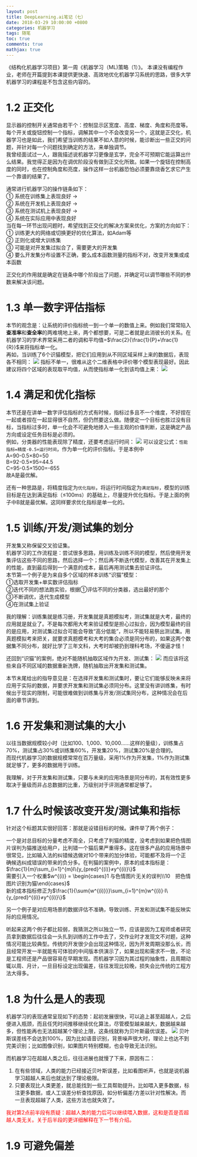 ```yaml
---
layout: post
title: DeepLearning.ai笔记（七）
date: 2018-03-29 10:00:00 +0800
categories: 机器学习
tags: 随笔
toc: true
comments: true
mathjax: true
---
```

《结构化机器学习项目》第一周《机器学习（ML)策略（1）》。
本课没有编程作业，老师在开篇提到本课提供更快速、高效地优化机器学习系统的思路，很多大学机器学习的课程是不包含这些内容的。

<!-- more -->

# 1.2 正交化
显示器的控制开关通常由若干个：控制显示区宽度、高度、梯度、角度和亮度等。每个开关或旋钮控制一个指标，调解其中一个不会改变另一个，这就是正交化，机器学习也是如此，我们希望当训练的结果不如人意的时候，能诊断出一些正交的问题，并针对每一个问题找到确定的方法，来单独调节。  
我曾经面试过一人，跟我描述说机器学习更像是玄学，完全不可预期它能运算出什么结果。我觉得正是因为在调优阶段没有做到正交化所致。如果一个旋钮在控制高度的同时，也在控制角度和亮度，操作这样一台机器恐怕必须要靠烧香乞求它产生一个靠谱的结果了。  

通常进行机器学习的操作链条如下：  
① 系统在训练集上表现良好 →  
② 系统在开发机上表现良好 →  
③ 系统在测试机上表现良好 →  
④ 系统在实际应用中表现良好  
当在每一环节出现问题时，希望找到正交化的解决方案来优化，方案的方向如下：  
① 训练更大的网络或切换更好的优化算法，如Adam等  
② 正则化或增大训练集  
③ 可能是对开发集过拟合了，需要更大的开发集  
④ 要么开发集分布设置不正确，要么成本函数测量的指标不对，改变开发集或成本函数  

正交化的作用就是确定在链条中哪个阶段出了问题，并确定可以调节哪些不同的参数来解决该问题。

# 1.3 单一数字评估指标
本节的观念是：让系统的评价指标统一到一个单一的数值上来。例如我们常常陷入**查准率**和**查全率**的两难境地上来，两个都想要，可是二者就是此消彼长的关系。在机器学习的学术界常采用二者的调和平均值=$\frac{2}{\frac{1}{P}+\frac{1}{R}}$来将指标单一化。  
再如，当训练了6个识猫模型，把它们应用到从不同区域采样上来的数据后，表现各不相同：
![](0331DeepLearningAI08/img01.png)
指标不单一，很难从这个二维表格中评价哪个模型表现最好。因此建议将四个区域的表现取平均值，从而使指标单一化到该均值上来：
![](0331DeepLearningAI08/img02.png)

# 1.4 满足和优化指标
本节还是在讲单一数字评估指标的方式有时候，指标过多且不一个维度，不好捏在一起或者捏在一起显得很不自然，但仍然要这么做。随便定一个目标也胜过没有目标，当指标过多时，单一化会不可避免地掺入一些主观的价值判断，这是确定产品方向或设定任务目标是必须的。  
例如，分类器的性能表现除了精度，还要考虑运行时间：
![](0331DeepLearningAI08/img03.png)
可以设定公式：`性能指标=精度-0.5×运行时间`，作为单一化的评价指标。于是本例中  
A=90-0.5×80=50  
B=92-0.5×95=44.5  
C=95-0.5×1500=-655  
故A是最优解。  

还有一种思路是，将精度指定为`优化指标`，将运行时间指定为`满足指标`，模型的训练目标是在达到满足指标（≤100ms）的基础上，尽量提升优化指标。于是上面的例子中B就是最优解。这同样要求优化指标是单一化的。

# 1.5 训练/开发/测试集的划分
开发集又称保留交叉验证集。  
机器学习的工作流程是：尝试很多思路，用训练及训练不同的模型，然后使用开发集评估这些不同的思路，然后选择一个；然后再不断迭代模型，改善其在开发集上的性能，直到最后得到一个满意的成本，最后再用测试集去验证评估。  
本节第一个例子是为来自多个区域的样本训练“识猫”模型：  
①选取开发集+单实数评估指标  
②迭代不同的想法跑实验，根据①评估不同的分类器，选出最好的那个  
③不断调优，迭代生成模型  
④在测试集上验证  

我的理解：训练集就是练习册，开发集就是真题模拟考，测试集就是大考，最终的应用就是就业了。不是每次都用大考来验证模型是担心过拟合，因为模型最终的目的是应用，对测试集过拟合可能会导致“高分低能”，所以不能轻易祭出测试集。用真题模拟考来把关，就要求真题模考和大考的集合必须是同分布的，如果这两个数据集不同分布，就好比学了三年文科，大考时却被扔到理科考场，不傻逼才怪！  

还回到“识猫”的案例，绝对不能随机抽取区域作为开发、测试集：
![](0331DeepLearningAI08/img04.png)
而应该将这些来自不同区域的数据重新洗牌，随机抽取出开发集和测试集。  

本节末尾给出的指导意见是：在选择开发集和测试集时，要让它们能够反映未来将应用于实际的数据，并要求开发集和测试集必须同分布。这里没有讲训练集，有时候出于现实的限制，可能很难做到训练集与开发/测试集同分布，这种情况会在后面的章节讲到。

# 1.6 开发集和测试集的大小
以往当数据规模较小时（比如100、1,000、10,000……这样的量级），训练集占70%，测试集占30%或训练集60%，开发集20%，测试集20%是合理的。  
而现代机器学习的数据规模常常在百万量级，采用1%作为开发集，1%作为测试集就足够了，更多的数据用于训练。  

我理解，对于开发集和测试集，只要与未来的应用场景是同分布的，其有效性更多取决于量级而非占总数据的比重，万级别对于评测通常都足够了。  

# 1.7 什么时候该改变开发/测试集和指标
针对这个标题其实很好回答：那就是设错目标的时候。课件举了两个例子：  

一个是对总目标的分量考虑不周全，只考虑了判猫的精度，没考虑到如果把色情图片误判为猫推送给用户，比判错一个猫后果严重得多。这在很多产品的应用场景中很常见，比如输入法的纠错候选做对10个带来的加分体验，可能都不及将一个正确候选纠成错误的带来的负分多。在判猫的案例中，原本的成本指标是：  
$\frac{1}{m}\sum_{i=1}^{m}I\{y_{pred}^{(i)}≠y^{(i)}\}$  
需要引入一个权重$w^{(i)} = \begin{cases}1 与色情图片无关的误判\\10　把色情图片识别为猫\end{cases}$  
新的成本指标修正为$\frac{1}{\sum{w^{(i)}}}\sum_{i=1}^{m}w^{(i)}·I\{y_{pred}^{(i)}≠y^{(i)}\}$  

另一个例子是对应用场景的数据评估不准确，导致训练、开发和测试集不能反映实际的应用情况。  

听起来这两个例子都比较弱，我猜测之所以独立一节，应该是因为工程师或者研究员拿到数据后往往会一头扎到训练的工作中去了，交作业时才发现文不对题，这种情况可能比较典型。传统的开发很少会出现这种情况，因为开发周期没那么长，而且经常开发一半就能有可体验的中间版本供演示了，如果出现和需求不一致，不论是工程师还是产品很容易在早期发现。而机器学习因为其过程的抽象性，且周期动辄以周、月计，一旦目标设定出现偏差，往往发现比较晚，损失会比传统的工程方法大得多。

# 1.8 为什么是人的表现
机器学习的表现通常呈现如下的态势：起初发展很快，可以追上甚至超越人，之后便进入瓶颈，而且任凭时间推移继续优化算法，尽管模型越来越大，数据越来越多，但性能再也无法超越某个理论上限，这条线就称为贝叶斯最优误差。
![](0331DeepLearningAI08/img05.png)
贝叶斯误差线不会达到100%，因为比如语音识别，背景噪声很大时，理论上也达不到完美识别；比如图像识别，如果图片特别模糊，也会导致无法识别。  

而机器学习在超越人类之后，往往进展也就慢了下来，原因有二：  

1. 在有些领域，人类的能力已经接近贝叶斯误差，比如看图听声，也就是说机器学习超越人来后也就达到了理论极限。
2. 只要表现比人类更差，就总能找到一些工具帮助提升。比如喂入更多数据，标注更多数据，或人工误差分析查找原因，如分析偏差/方差以针对性解决。而一旦表现超越了人类，这些方法也就失效了。  

<font color=red>我对第2点前半段有质疑：超越人类的能力后可以继续喂入数据，这和是否是否超越人类无关。关于后半段的更详细解释在下一节有介绍。</font>

# 1.9 可避免偏差